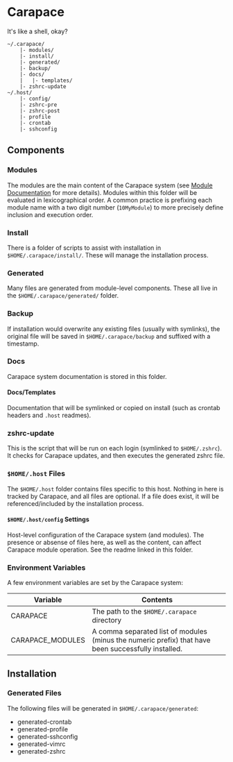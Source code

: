 Carapace
========

It's like a shell, okay?

```
~/.carapace/
    |- modules/
    |- install/
    |- generated/
    |- backup/
    |- docs/
    |   |- templates/
    |- zshrc-update
~/.host/
    |- config/
    |- zshrc-pre
    |- zshrc-post
    |- profile
    |- crontab
    |- sshconfig
```

Components
----------

### Modules

The modules are the main content of the Carapace system (see [Module Documentation](Module.md) for more details).  Modules within this folder will be evaluated in lexicographical order.  A common practice is prefixing each module name with a two digit number (`10MyModule`) to more precisely define inclusion and execution order.

### Install

There is a folder of scripts to assist with installation in `$HOME/.carapace/install/`.  These will manage the installation process.

### Generated

Many files are generated from module-level components.  These all live in the `$HOME/.carapace/generated/` folder.

### Backup

If installation would overwrite any existing files (usually with symlinks), the original file will be saved in `$HOME/.carapace/backup` and suffixed with a timestamp.

### Docs

Carapace system documentation is stored in this folder.

#### Docs/Templates

Documentation that will be symlinked or copied on install (such as crontab headers and `.host` readmes).

### zshrc-update

This is the script that will be run on each login (symlinked to `$HOME/.zshrc`).  It checks for Carapace updates, and then executes the generated zshrc file.

### `$HOME/.host` Files

The `$HOME/.host` folder contains files specific to this host.  Nothing in here is tracked by Carapace, and all files are optional.  If a file does exist, it will be referenced/included by the installation process.

#### `$HOME/.host/config` Settings

Host-level configuration of the Carapace system (and modules).  The presence or absense of files here, as well as the content, can affect Carapace module operation.  See the readme linked in this folder.

### Environment Variables

A few environment variables are set by the Carapace system:

Variable | Contents
-------- | --------
CARAPACE | The path to the `$HOME/.carapace` directory
CARAPACE_MODULES | A comma separated list of modules (minus the numeric prefix) that have been successfully installed.

Installation
------------

### Generated Files

The following files will be generated in `$HOME/.carapace/generated`:

- generated-crontab
- generated-profile
- generated-sshconfig
- generated-vimrc
- generated-zshrc
